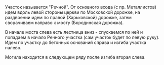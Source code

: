 Участок называется "Речной". От основного входа (с пр. Металлистов) идем вдоль левой стороны церкви по Московской дорожке,
на раздвоении идем по правой (Харьковской) дорожке, затем сворачиваем направо к мосту (Бородинская дорожка).

В начале моста слева есть лестница вниз - спускаемся по ней и попадаем в начало Речного участка (сам участок будет по левую руку).
Идем по участку до бетонных оснований справа и изгиба участка налево.

Могила находится в следующем ряду после изгиба вторая слева.

